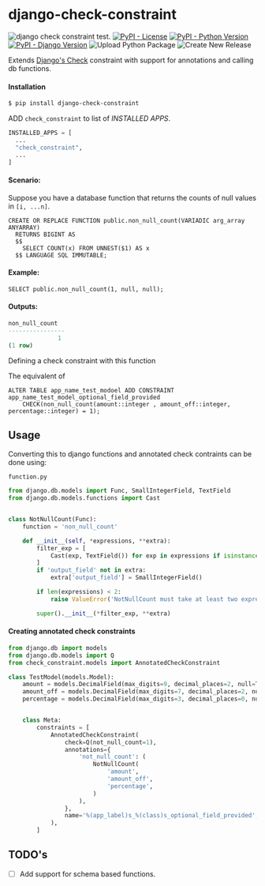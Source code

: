 # django-check-constraint
![django check constraint test.](https://github.com/jackton1/django-check-constraint/workflows/django%20check%20constraint%20test./badge.svg?branch=master)
[![PyPI - License](https://img.shields.io/pypi/l/django-check-constraint.svg)](https://github.com/jackton1/django-check-constraint/blob/master/LICENSE)
[![PyPI - Python Version](https://img.shields.io/pypi/pyversions/django-check-constraint.svg)](https://pypi.org/project/django-check-constraint)
[![PyPI - Django Version](https://img.shields.io/pypi/djversions/django-check-constraint.svg)](https://docs.djangoproject.com/en/2.2/releases/)
![Upload Python Package](https://github.com/jackton1/django-check-constraint/workflows/Upload%20Python%20Package/badge.svg)
![Create New Release](https://github.com/jackton1/django-check-constraint/workflows/Create%20New%20Release/badge.svg)


Extends [Django's Check](https://docs.djangoproject.com/en/3.0/ref/models/options/#constraints) constraint with support for annotations and calling db functions.


#### Installation

```bash
$ pip install django-check-constraint
```

ADD `check_constraint` to list of *INSTALLED* *APPS*.

```python
INSTALLED_APPS = [
  ...
  "check_constraint",
  ...
]

```


#### Scenario:

Suppose you have a database function that returns the counts of null values in `[i, ...n]`.

```postgresql
CREATE OR REPLACE FUNCTION public.non_null_count(VARIADIC arg_array ANYARRAY)
  RETURNS BIGINT AS
  $$
    SELECT COUNT(x) FROM UNNEST($1) AS x
  $$ LANGUAGE SQL IMMUTABLE;

```

#### Example:
```postgresql
SELECT public.non_null_count(1, null, null);
```

#### Outputs:

```sql
non_null_count
----------------
              1
(1 row)
```

Defining a check constraint with this function

The equivalent of

```postgresql
ALTER TABLE app_name_test_modoel ADD CONSTRAINT app_name_test_model_optional_field_provided
    CHECK(non_null_count(amount::integer , amount_off::integer, percentage::integer) = 1);
```

## Usage

Converting this to django functions and annotated check contraints can be done using:

`function.py`

```python
from django.db.models import Func, SmallIntegerField, TextField
from django.db.models.functions import Cast


class NotNullCount(Func):
    function = 'non_null_count'

    def __init__(self, *expressions, **extra):
        filter_exp = [
            Cast(exp, TextField()) for exp in expressions if isinstance(exp, str)
        ]
        if 'output_field' not in extra:
            extra['output_field'] = SmallIntegerField()

        if len(expressions) < 2:
            raise ValueError('NotNullCount must take at least two expressions')

        super().__init__(*filter_exp, **extra)
```



#### Creating annotated check constraints


```python
from django.db import models
from django.db.models import Q
from check_constraint.models import AnnotatedCheckConstraint

class TestModel(models.Model):
    amount = models.DecimalField(max_digits=9, decimal_places=2, null=True, blank=True)
    amount_off = models.DecimalField(max_digits=7, decimal_places=2, null=True, blank=True)
    percentage = models.DecimalField(max_digits=3, decimal_places=0, null=True, blank=True)


    class Meta:
        constraints = [
            AnnotatedCheckConstraint(
                check=Q(not_null_count=1),
                annotations={
                    'not_null_count': (
                        NotNullCount(
                            'amount',
                            'amount_off',
                            'percentage',
                        )
                    ),
                },
                name='%(app_label)s_%(class)s_optional_field_provided',
            ),
        ]

```


TODO's
------

- [ ] Add support for schema based functions.
